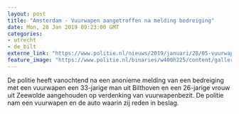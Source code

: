 ```yaml
---
layout: post
title: "Amsterdam - Vuurwapen aangetroffen na melding bedreiging"
date: Mon, 28 Jan 2019 09:23:00 GMT
categories: 
- utrecht 
- de_bilt 
externe_link: "https://www.politie.nl/nieuws/2019/januari/28/05-vuurwapen-aangetroffen.html"
feature_image: "https://www.politie.nl/binaries/w400h225/content/gallery/politie/mijn-buurt/wijkprojecten/01--noord-nederland/politieauto-zwaailicht-nacht.jpg"
---
```


De politie heeft vanochtend na een anonieme melding van een bedreiging met een vuurwapen een 33-jarige man uit Bilthoven en een 26-jarige vrouw uit Zeewolde aangehouden op verdenking van vuurwapenbezit. De politie nam een vuurwapen en de auto waarin zij reden in beslag.
